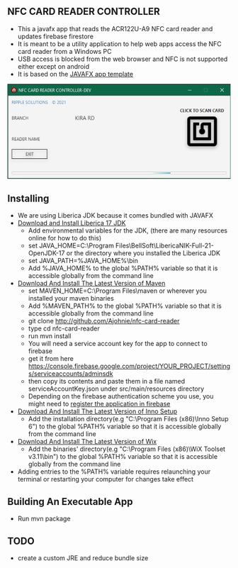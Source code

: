 ## NFC CARD READER CONTROLLER

- This a javafx app that reads the ACR122U-A9 NFC card reader and updates firebase firestore
- It is meant to be a utility application to help web apps access the NFC card reader from a Windows PC
- USB access is blocked from the web browser and NFC is not supported either except on android
- It is based on the [JAVAFX app template](https://github.com/Ajohnie/demofx)

![mage](https://github.com/Ajohnie/nfc-card-reader/blob/master/git-hub-description.PNG)

Installing
----------

- We are using Liberica JDK because it comes bundled with JAVAFX
- [Download and Install Liberica 17 JDK](https://bell-sw.com/pages/liberica-native-image-kit/)
    - Add environmental variables for the JDK, (there are many resources online for how to do this)
    - set JAVA_HOME=C:\Program Files\BellSoft\LibericaNIK-Full-21-OpenJDK-17 or the directory where you installed the
      Liberica JDK
    - set JAVA_PATH=%JAVA_HOME%\bin
    - Add %JAVA_HOME% to the global %PATH% variable so that it is accessible globally from the command line
- [Download And Install The Latest Version of Maven](https://maven.apache.org/download.cgi)
    - set MAVEN_HOME=C:\Program Files\maven or wherever you installed your maven binaries
    - Add %MAVEN_PATH% to the global %PATH% variable so that it is accessible globally from the command line
    - git clone http://github.com/Ajohnie/nfc-card-reader
    - type cd nfc-card-reader
    - run mvn install
    - You will need a service account key for the app to connect to firebase
    - get it from here https://console.firebase.google.com/project/YOUR_PROJECT/settings/serviceaccounts/adminsdk
    - then copy its contents and paste them in a file named serviceAccountKey.json under src/main/resources directory
    - Depending on the firebase authentication scheme you use, you might need
      to [register the application in firebase](https://console.cloud.google.com/apis/credentials)
- [Download And Install The Latest Version of Inno Setup](https://jrsoftware.org/isdl.php)
    - Add the installation directory(e.g "C:\Program Files (x86)\Inno Setup 6") to the global %PATH% variable so that it
      is accessible globally from the command line
- [Download And Install The Latest Version of Wix](https://wixtoolset.org/releases/)
    - Add the binaries' directory(e.g "C:\Program Files (x86)\WiX Toolset v3.11\bin") to the global %PATH% variable so
      that it is accessible globally from the command line
- Adding entries to the %PATH% variable requires relaunching your terminal or restarting your computer for changes take effect

Building An Executable App
----------

- Run mvn package

TODO
----------

- create a custom JRE and reduce bundle size
